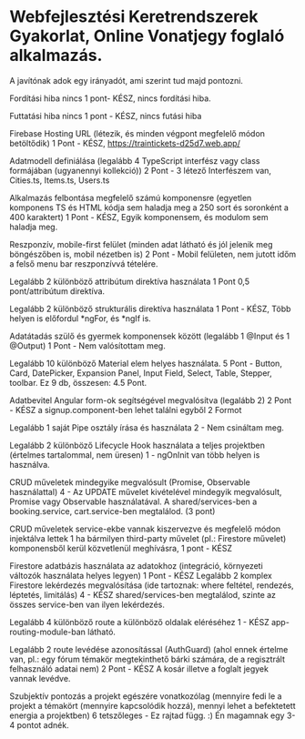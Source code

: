 # Webfejlesztési Keretrendszerek Gyakorlat, Online Vonatjegy foglaló alkalmazás.
A javítónak adok egy irányadót, ami szerint tud majd pontozni.

Fordítási hiba nincs	1	pont- KÉSZ, nincs fordítási hiba.

Futtatási hiba nincs	1 pont	- KÉSZ, nincs futási hiba

Firebase Hosting URL (létezik, és minden végpont megfelelő módon betöltődik)	1 Pont	- KÉSZ, https://traintickets-d25d7.web.app/

Adatmodell definiálása (legalább 4 TypeScript interfész vagy class formájában (ugyanennyi kollekció))	2 Pont	- 3 létező Interfészem van, Cities.ts, Items.ts, Users.ts

Alkalmazás felbontása megfelelő számú komponensre (egyetlen komponens TS és HTML kódja sem haladja meg a 250 sort és soronként a 400 karaktert)	1 Pont	- KÉSZ, Egyik komponensem, és modulom sem haladja meg.

Reszponzív, mobile-first felület (minden adat látható és jól jelenik meg böngészőben is, mobil nézetben is)	2 Pont	- Mobil felületen, nem jutott időm a felső menu bar reszponzívvá tételére.

Legalább 2 különböző attribútum direktíva használata	1 Pont	0,5 pont/attribútum direktíva.

Legalább 2 különböző strukturális direktíva használata	1 Pont	- KÉSZ, Több helyen is előfordul *ngFor, és *ngIf is.

Adatátadás szülő és gyermek komponensek között (legalább 1 @Input és 1 @Output)	1 Pont	- Nem valósítottam meg.

Legalább 10 különböző Material elem helyes használata.	5	Pont - Button, Card, DatePicker, Expansion Panel, Input Field, Select, Table, Stepper, toolbar. Ez 9 db, összesen: 4.5 Pont.

Adatbevitel Angular form-ok segítségével megvalósítva (legalább 2)	2 Pont - KÉSZ a signup.component-ben lehet találni egyből 2 Formot

Legalább 1 saját Pipe osztály írása és használata	2	- Nem csináltam meg.

Legalább 2 különböző Lifecycle Hook használata a teljes projektben (értelmes tartalommal, nem üresen)	1	- ngOnInit van több helyen is használva.

CRUD műveletek mindegyike megvalósult (Promise, Observable használattal)	4	- Az UPDATE művelet kivételével mindegyik megvalósult, Promise vagy Observable használatával. A shared/services-ben a booking.service, cart.service-ben megtalálod. (3 pont)

CRUD műveletek service-ekbe vannak kiszervezve és megfelelő módon injektálva lettek	1	ha bármilyen third-party művelet (pl.: Firestore művelet) komponensből kerül közvetlenül meghívásra, 1 pont - KÉSZ

Firestore adatbázis használata az adatokhoz (integráció, környezeti változók használata helyes legyen)	1	Pont - KÉSZ
Legalább 2 komplex Firestore lekérdezés megvalósítása (ide tartoznak: where feltétel, rendezés, léptetés, limitálás)	4 - KÉSZ shared/services-ben megtalálod, szinte az összes service-ben van ilyen lekérdezés.

Legalább 4 különböző route a különböző oldalak eléréséhez	1 - KÉSZ app-routing-module-ban látható.

Legalább 2 route levédése azonosítással (AuthGuard) (ahol ennek értelme van, pl.: egy fórum témakör megtekinthető bárki számára, de a regisztrált felhasználó adatai nem)	2 Pont - KÉSZ A kosár illetve a foglalt jegyek vannak levédve.

Szubjektív pontozás a projekt egészére vonatkozólag (mennyire fedi le a projekt a témakört (mennyire kapcsolódik hozzá), mennyi lehet a befektetett energia a projektben)	6	tetszőleges - Ez rajtad függ. :) Én magamnak egy 3-4 pontot adnék.




